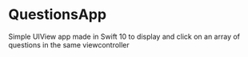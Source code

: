# QuestionsApp

Simple UIView app made in Swift 10 to display and click on an array of questions in the same viewcontroller

